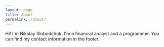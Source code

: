 ```yaml
---
layout: page
title: About
permalink: /about/
---
```


Hi! I'm Nikolay Slobodchuk. I'm a financial analyst and a programmer. You can find my contact information in the footer.
